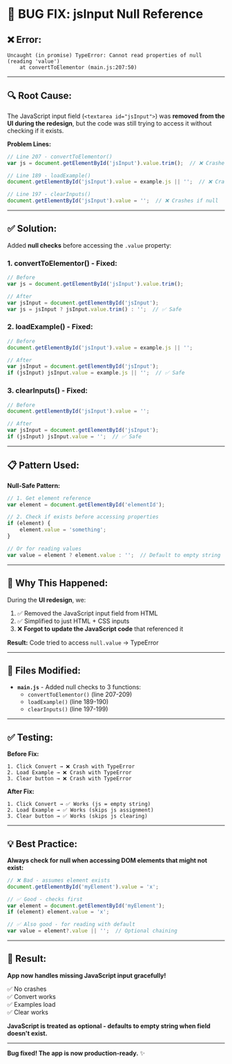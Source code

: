 # 🐛 **BUG FIX: jsInput Null Reference**

## ❌ **Error:**

```
Uncaught (in promise) TypeError: Cannot read properties of null (reading 'value')
    at convertToElementor (main.js:207:50)
```

---

## 🔍 **Root Cause:**

The JavaScript input field (`<textarea id="jsInput">`) was **removed from the UI during the redesign**, but the code was still trying to access it without checking if it exists.

**Problem Lines:**
```javascript
// Line 207 - convertToElementor()
var js = document.getElementById('jsInput').value.trim();  // ❌ Crashes if null

// Line 189 - loadExample()
document.getElementById('jsInput').value = example.js || '';  // ❌ Crashes if null

// Line 197 - clearInputs()
document.getElementById('jsInput').value = '';  // ❌ Crashes if null
```

---

## ✅ **Solution:**

Added **null checks** before accessing the `.value` property:

### **1. convertToElementor() - Fixed:**
```javascript
// Before
var js = document.getElementById('jsInput').value.trim();

// After
var jsInput = document.getElementById('jsInput');
var js = jsInput ? jsInput.value.trim() : '';  // ✅ Safe
```

### **2. loadExample() - Fixed:**
```javascript
// Before
document.getElementById('jsInput').value = example.js || '';

// After
var jsInput = document.getElementById('jsInput');
if (jsInput) jsInput.value = example.js || '';  // ✅ Safe
```

### **3. clearInputs() - Fixed:**
```javascript
// Before
document.getElementById('jsInput').value = '';

// After
var jsInput = document.getElementById('jsInput');
if (jsInput) jsInput.value = '';  // ✅ Safe
```

---

## 📋 **Pattern Used:**

**Null-Safe Pattern:**
```javascript
// 1. Get element reference
var element = document.getElementById('elementId');

// 2. Check if exists before accessing properties
if (element) {
    element.value = 'something';
}

// Or for reading values
var value = element ? element.value : '';  // Default to empty string
```

---

## 🎯 **Why This Happened:**

During the **UI redesign**, we:
1. ✅ Removed the JavaScript input field from HTML
2. ✅ Simplified to just HTML + CSS inputs
3. ❌ **Forgot to update the JavaScript code** that referenced it

**Result:** Code tried to access `null.value` → TypeError

---

## 📁 **Files Modified:**

- **`main.js`** - Added null checks to 3 functions:
  - `convertToElementor()` (line 207-209)
  - `loadExample()` (line 189-190)
  - `clearInputs()` (line 197-199)

---

## ✅ **Testing:**

**Before Fix:**
```
1. Click Convert → ❌ Crash with TypeError
2. Load Example → ❌ Crash with TypeError
3. Clear button → ❌ Crash with TypeError
```

**After Fix:**
```
1. Click Convert → ✅ Works (js = empty string)
2. Load Example → ✅ Works (skips js assignment)
3. Clear button → ✅ Works (skips js clearing)
```

---

## 💡 **Best Practice:**

**Always check for null when accessing DOM elements that might not exist:**

```javascript
// ❌ Bad - assumes element exists
document.getElementById('myElement').value = 'x';

// ✅ Good - checks first
var element = document.getElementById('myElement');
if (element) element.value = 'x';

// ✅ Also good - for reading with default
var value = element?.value || '';  // Optional chaining
```

---

## 🎊 **Result:**

**App now handles missing JavaScript input gracefully!**

✅ No crashes  
✅ Convert works  
✅ Examples load  
✅ Clear works  

**JavaScript is treated as optional - defaults to empty string when field doesn't exist.**

---

**Bug fixed! The app is now production-ready.** ✨
